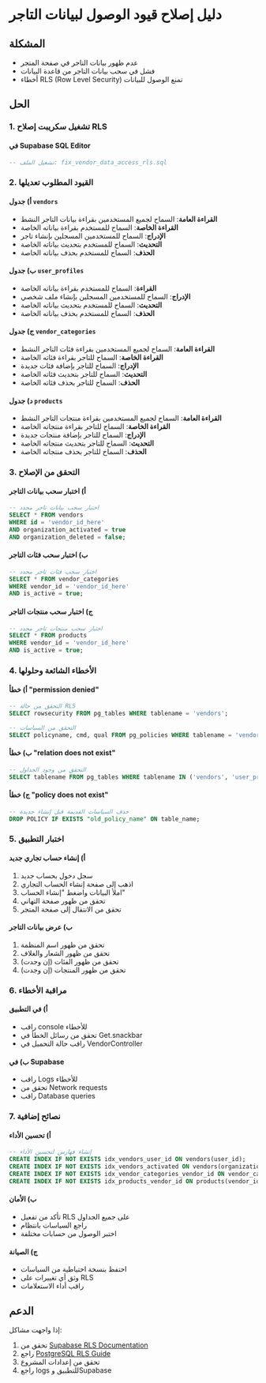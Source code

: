 # دليل إصلاح قيود الوصول لبيانات التاجر

## المشكلة
- عدم ظهور بيانات التاجر في صفحة المتجر
- فشل في سحب بيانات التاجر من قاعدة البيانات
- أخطاء RLS (Row Level Security) تمنع الوصول للبيانات

## الحل

### 1. تشغيل سكريبت إصلاح RLS

#### في Supabase SQL Editor
```sql
-- تشغيل الملف: fix_vendor_data_access_rls.sql
```

### 2. القيود المطلوب تعديلها

#### أ) جدول `vendors`
- **القراءة العامة**: السماح لجميع المستخدمين بقراءة بيانات التاجر النشط
- **القراءة الخاصة**: السماح للمستخدم بقراءة بياناته الخاصة
- **الإدراج**: السماح للمستخدمين المسجلين بإنشاء تاجر
- **التحديث**: السماح للمستخدم بتحديث بياناته الخاصة
- **الحذف**: السماح للمستخدم بحذف بياناته الخاصة

#### ب) جدول `user_profiles`
- **القراءة**: السماح للمستخدم بقراءة بياناته الخاصة
- **الإدراج**: السماح للمستخدمين المسجلين بإنشاء ملف شخصي
- **التحديث**: السماح للمستخدم بتحديث بياناته الخاصة
- **الحذف**: السماح للمستخدم بحذف بياناته الخاصة

#### ج) جدول `vendor_categories`
- **القراءة العامة**: السماح لجميع المستخدمين بقراءة فئات التاجر النشط
- **القراءة الخاصة**: السماح للتاجر بقراءة فئاته الخاصة
- **الإدراج**: السماح للتاجر بإضافة فئات جديدة
- **التحديث**: السماح للتاجر بتحديث فئاته الخاصة
- **الحذف**: السماح للتاجر بحذف فئاته الخاصة

#### د) جدول `products`
- **القراءة العامة**: السماح لجميع المستخدمين بقراءة منتجات التاجر النشط
- **القراءة الخاصة**: السماح للتاجر بقراءة منتجاته الخاصة
- **الإدراج**: السماح للتاجر بإضافة منتجات جديدة
- **التحديث**: السماح للتاجر بتحديث منتجاته الخاصة
- **الحذف**: السماح للتاجر بحذف منتجاته الخاصة

### 3. التحقق من الإصلاح

#### أ) اختبار سحب بيانات التاجر
```sql
-- اختبار سحب بيانات تاجر محدد
SELECT * FROM vendors 
WHERE id = 'vendor_id_here' 
AND organization_activated = true 
AND organization_deleted = false;
```

#### ب) اختبار سحب فئات التاجر
```sql
-- اختبار سحب فئات تاجر محدد
SELECT * FROM vendor_categories 
WHERE vendor_id = 'vendor_id_here' 
AND is_active = true;
```

#### ج) اختبار سحب منتجات التاجر
```sql
-- اختبار سحب منتجات تاجر محدد
SELECT * FROM products 
WHERE vendor_id = 'vendor_id_here' 
AND is_active = true;
```

### 4. الأخطاء الشائعة وحلولها

#### أ) خطأ "permission denied"
```sql
-- التحقق من حالة RLS
SELECT rowsecurity FROM pg_tables WHERE tablename = 'vendors';

-- التحقق من السياسات
SELECT policyname, cmd, qual FROM pg_policies WHERE tablename = 'vendors';
```

#### ب) خطأ "relation does not exist"
```sql
-- التحقق من وجود الجداول
SELECT tablename FROM pg_tables WHERE tablename IN ('vendors', 'user_profiles', 'vendor_categories', 'products');
```

#### ج) خطأ "policy does not exist"
```sql
-- حذف السياسات القديمة قبل إنشاء جديدة
DROP POLICY IF EXISTS "old_policy_name" ON table_name;
```

### 5. اختبار التطبيق

#### أ) إنشاء حساب تجاري جديد
1. سجل دخول بحساب جديد
2. اذهب إلى صفحة إنشاء الحساب التجاري
3. املأ البيانات واضغط "إنشاء الحساب"
4. تحقق من ظهور صفحة التهاني
5. تحقق من الانتقال إلى صفحة المتجر

#### ب) عرض بيانات التاجر
1. تحقق من ظهور اسم المنظمة
2. تحقق من ظهور الشعار والغلاف
3. تحقق من ظهور الفئات (إن وجدت)
4. تحقق من ظهور المنتجات (إن وجدت)

### 6. مراقبة الأخطاء

#### أ) في التطبيق
- راقب console للأخطاء
- تحقق من رسائل الخطأ في Get.snackbar
- راقب حالة التحميل في VendorController

#### ب) في Supabase
- راقب Logs للأخطاء
- تحقق من Network requests
- راقب Database queries

### 7. نصائح إضافية

#### أ) تحسين الأداء
```sql
-- إنشاء فهارس لتحسين الأداء
CREATE INDEX IF NOT EXISTS idx_vendors_user_id ON vendors(user_id);
CREATE INDEX IF NOT EXISTS idx_vendors_activated ON vendors(organization_activated);
CREATE INDEX IF NOT EXISTS idx_vendor_categories_vendor_id ON vendor_categories(vendor_id);
CREATE INDEX IF NOT EXISTS idx_products_vendor_id ON products(vendor_id);
```

#### ب) الأمان
- تأكد من تفعيل RLS على جميع الجداول
- راجع السياسات بانتظام
- اختبر الوصول من حسابات مختلفة

#### ج) الصيانة
- احتفظ بنسخة احتياطية من السياسات
- وثق أي تغييرات على RLS
- راقب أداء الاستعلامات

## الدعم

إذا واجهت مشاكل:
1. تحقق من [Supabase RLS Documentation](https://supabase.com/docs/guides/auth/row-level-security)
2. راجع [PostgreSQL RLS Guide](https://www.postgresql.org/docs/current/ddl-rowsecurity.html)
3. تحقق من إعدادات المشروع
4. راجع logs للتطبيق وSupabase
